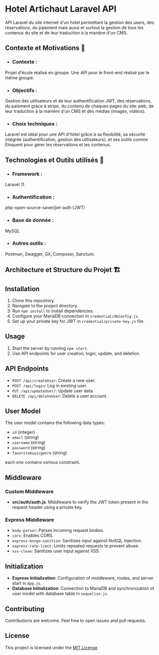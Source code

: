 # Hotel Artichaut Laravel API

API Laravel du site internet d'un hotel permettant la gestion des users, des réservations, du paiement mais aussi et surtout la gestion de tous les contenus du site et de leur traduction à la manière d'un CMS.


## Contexte et Motivations :dart:

- ### Contexte : 
Projet d'école réalisé en groupe. Une API pour le front-end réalisé par le même groupe.

- ### Objectifs :
Gestion des utilisateurs et de leur authentification JWT, des réservations, du paiement grâce à stripe, du contenu de chaques pages du site web, de leur traduction à la manière d'un CMS et des médias (images, vidéos).

- ### Choix techniques :
Laravel est idéal pour une API d'hôtel grâce à sa flexibilité, sa sécurité intégrée (authentification,
gestion des utilisateurs), et ses outils comme Eloquent pour gérer les réservations et les contenus.



## Technologies et Outils utilisés :wrench:

- ### Framework :
Laravel 11

- ### Authentification : 
php-open-source-saver/jwt-auth (JWT)

- ### Base de donnée : 
MySQL

- ### Autres outils : 
Postman, Swagger, Git, Composer, Sanctum.


## Architecture et Structure du Projet :building_construction:








## Installation

1. Clone this repository.
2. Navigate to the project directory.
3. Run `npm install` to install dependencies.
4. Configure your MariaDB connection in `credential/dbConfig.js`.
5. Set up your private key for JWT in `credential/private-key.js` file.

## Usage

1. Start the server by running `npm start`.
2. Use API endpoints for user creation, login, update, and deletion.

## API Endpoints

- `POST /api/createUser`: Create a new user.
- `POST /api/login`: Log in existing user.
- `PUT /api/updateUser/`: Update user data.
- `DELETE /api/deleteUser`: Delete a user account.

## User Model

The user model contains the following data types:

- `id` (integer)
- `email` (string)
- `username` (string)
- `password` (string)
- `favoritemusicgenre` (string)

each one contains various constraint.

## Middleware

### Custom Middleware

- **src/auth/auth.js**: Middleware to verify the JWT token present in the request header using a private key.

### Express Middleware

- `body-parser`: Parses incoming request bodies.
- `cors`: Enables CORS.
- `express-mongo-sanitize`: Sanitizes input against NoSQL Injection.
- `express-rate-limit`: Limits repeated requests to prevent abuse.
- `xss-clean`: Sanitizes user input against XSS.

## Initialization

- **Express Initialization**: Configuration of middleware, routes, and server start in `App.js`.
- **Database Initialization**: Connection to MariaDB and synchronization of user model with database table in `sequelize.js`.

## Contributing

Contributions are welcome. Feel free to open issues and pull requests.

## License

This project is licensed under the [MIT License](LICENSE).
